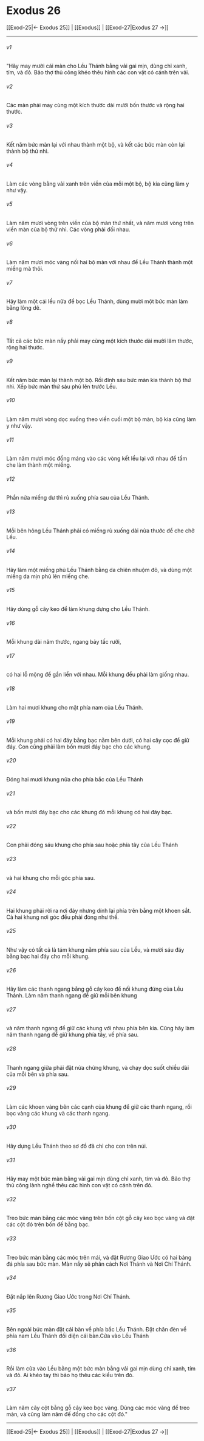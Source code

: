 # Exodus 26

[[Exod-25|← Exodus 25]] | [[Exodus]] | [[Exod-27|Exodus 27 →]]
***



###### v1 
"Hãy may mười cái màn cho Lều Thánh bằng vải gai mịn, dùng chỉ xanh, tím, và đỏ. Bảo thợ thủ công khéo thêu hình các con vật có cánh trên vải. 

###### v2 
Các màn phải may cùng một kích thước dài mười bốn thước và rộng hai thước. 

###### v3 
Kết năm bức màn lại với nhau thành một bộ, và kết các bức màn còn lại thành bộ thứ nhì. 

###### v4 
Làm các vòng bằng vải xanh trên viền của mỗi một bộ, bộ kia cũng làm y như vậy. 

###### v5 
Làm năm mươi vòng trên viền của bộ màn thứ nhất, và năm mươi vòng trên viền màn của bộ thứ nhì. Các vòng phải đối nhau. 

###### v6 
Làm năm mươi móc vàng nối hai bộ màn với nhau để Lều Thánh thành một miếng mà thôi. 

###### v7 
Hãy làm một cái lều nữa để bọc Lều Thánh, dùng mười một bức màn làm bằng lông dê. 

###### v8 
Tất cả các bức màn nầy phải may cùng một kích thước dài mười lăm thước, rộng hai thước. 

###### v9 
Kết năm bức màn lại thành một bộ. Rồi đính sáu bức màn kia thành bộ thứ nhì. Xếp bức màn thứ sáu phủ lên trước Lều. 

###### v10 
Làm năm mươi vòng dọc xuống theo viền cuối một bộ màn, bộ kia cũng làm y như vậy. 

###### v11 
Làm năm mươi móc đồng máng vào các vòng kết lều lại với nhau để tấm che làm thành một miếng. 

###### v12 
Phần nửa miếng dư thì rủ xuống phía sau của Lều Thánh. 

###### v13 
Mỗi bên hông Lều Thánh phải có miếng rủ xuống dài nửa thước để che chở Lều. 

###### v14 
Hãy làm một miếng phủ Lều Thánh bằng da chiên nhuộm đỏ, và dùng một miếng da mịn phủ lên miếng che. 

###### v15 
Hãy dùng gỗ cây keo để làm khung dựng cho Lều Thánh. 

###### v16 
Mỗi khung dài năm thước, ngang bảy tấc rưỡi, 

###### v17 
có hai lỗ mộng để gắn liền với nhau. Mỗi khung đều phải làm giống nhau. 

###### v18 
Làm hai mươi khung cho mặt phía nam của Lều Thánh. 

###### v19 
Mỗi khung phải có hai đáy bằng bạc nằm bên dưới, có hai cây cọc để giữ đáy. Con cũng phải làm bốn mươi đáy bạc cho các khung. 

###### v20 
Đóng hai mươi khung nữa cho phía bắc của Lều Thánh 

###### v21 
và bốn mươi đáy bạc cho các khung đó mỗi khung có hai đáy bạc. 

###### v22 
Con phải đóng sáu khung cho phía sau hoặc phía tây của Lều Thánh 

###### v23 
và hai khung cho mỗi góc phía sau. 

###### v24 
Hai khung phải rời ra nơi đáy nhưng dính lại phía trên bằng một khoen sắt. Cả hai khung nơi góc đều phải đóng như thế. 

###### v25 
Như vậy có tất cả là tám khung nằm phía sau của Lều, và mười sáu đáy bằng bạc hai đáy cho mỗi khung. 

###### v26 
Hãy làm các thanh ngang bằng gỗ cây keo để nối khung đứng của Lều Thánh. Làm năm thanh ngang để giữ mỗi bên khung 

###### v27 
và năm thanh ngang để giữ các khung với nhau phía bên kia. Cũng hãy làm năm thanh ngang để giữ khung phía tây, về phía sau. 

###### v28 
Thanh ngang giữa phải đặt nửa chừng khung, và chạy dọc suốt chiều dài của mỗi bên và phía sau. 

###### v29 
Làm các khoen vàng bên các cạnh của khung để giữ các thanh ngang, rồi bọc vàng các khung và các thanh ngang. 

###### v30 
Hãy dựng Lều Thánh theo sơ đồ đã chỉ cho con trên núi. 

###### v31 
Hãy may một bức màn bằng vải gai mịn dùng chỉ xanh, tím và đỏ. Bảo thợ thủ công lành nghề thêu các hình con vật có cánh trên đó. 

###### v32 
Treo bức màn bằng các móc vàng trên bốn cột gỗ cây keo bọc vàng và đặt các cột đó trên bốn đế bằng bạc. 

###### v33 
Treo bức màn bằng các móc trên mái, và đặt Rương Giao Ước có hai bảng đá phía sau bức màn. Màn nầy sẽ phân cách Nơi Thánh và Nơi Chí Thánh. 

###### v34 
Đặt nắp lên Rương Giao Ước trong Nơi Chí Thánh. 

###### v35 
Bên ngoài bức màn đặt cái bàn về phía bắc Lều Thánh. Đặt chân đèn về phía nam Lều Thánh đối diện cái bàn.Cửa vào Lều Thánh 

###### v36 
Rồi làm cửa vào Lều bằng một bức màn bằng vải gai mịn dùng chỉ xanh, tím và đỏ. Ai khéo tay thì bảo họ thêu các kiểu trên đó. 

###### v37 
Làm năm cây cột bằng gỗ cây keo bọc vàng. Dùng các móc vàng để treo màn, và cũng làm năm đế đồng cho các cột đó."

***
[[Exod-25|← Exodus 25]] | [[Exodus]] | [[Exod-27|Exodus 27 →]]

